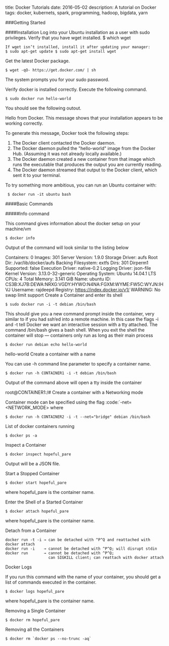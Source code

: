 title: Docker Tutorials
date: 2016-05-02
description: A tutorial on Docker
tags: docker, kubernets, spark, programming, hadoop, bigdata, yarn


###Getting Started

####Installation
Log into your Ubuntu installation as a user with sudo privileges.
Verify that you have wget installed.
$ which wget

```
If wget isn’t installed, install it after updating your manager:
$ sudo apt-get update $ sudo apt-get install wget
```

Get the latest Docker package.

```
$ wget -qO- https://get.docker.com/ | sh
```
The system prompts you for your sudo password.

Verify docker is installed correctly.
Execute the following command.

```
$ sudo docker run hello-world
```

You should see the following outout.

Hello from Docker.
This message shows that your installation appears to be working correctly.

To generate this message, Docker took the following steps:
 1. The Docker client contacted the Docker daemon.
 2. The Docker daemon pulled the "hello-world" image from the Docker Hub.
    (Assuming it was not already locally available.)
 3. The Docker daemon created a new container from that image which runs the
    executable that produces the output you are currently reading.
 4. The Docker daemon streamed that output to the Docker client, which sent it
    to your terminal.

To try something more ambitious, you can run an Ubuntu container with:
```
 $ docker run -it ubuntu bash
```
####Basic Commands

#####Info command

This command gives information about the docker setup on your machine/vm

```
$ docker info
```

Output of the command will look similar to the listing below

Containers: 0
Images: 301
Server Version: 1.9.0
Storage Driver: aufs
 Root Dir: /var/lib/docker/aufs
 Backing Filesystem: extfs
 Dirs: 301
 Dirperm1 Supported: false
Execution Driver: native-0.2
Logging Driver: json-file
Kernel Version: 3.13.0-32-generic
Operating System: Ubuntu 14.04.1 LTS
CPUs: 4
Total Memory: 3.141 GiB
Name: ubuntu
ID: CS3B:XJ7B:DEWA:NRXG:VGDY:HYWO:N4NA:FGXM:WYME:FW5C:WYJN:IHVJ
Username: rajdeepd
Registry: https://index.docker.io/v1/
WARNING: No swap limit support
Create a Container and enter its shell

```
$ sudo docker run -i -t debian /bin/bash
```

This should give you a new command prompt inside the container, very similar to if you had ssh‘ed into a remote machine. In this case the flags -i and -t tell Docker we want an interactive session with a tty attached. The command /bin/bash gives a bash shell. When you exit the shell the container will stop — containers only run as long as their main process

```
$ docker run debian echo hello-world
```
hello-world
Create a container with a name

You can use -h command line parameter to specify a container name.

```
$ docker run -h CONTAINER1 -i -t debian /bin/bash
```
Output of the command above will open a tty inside the container

root@CONTAINER1:/#
Create a container with a Networking mode

Container mode can be specified using the flag :code:`-net=<NETWORK_MODE> where

```
$ docker run -h CONTAINER2 -i -t --net="bridge" debian /bin/bash
```
List of docker containers running

```
$ docker ps -a
```
Inspect a Container

```
$ docker inspect hopeful_pare
```
Output will be a JSON file.

Start a Stopped Container

```
$ docker start hopeful_pare
```
where hopeful_pare is the container name.

Enter the Shell of a Started Container

```
$ docker attach hopeful_pare
```
where hopeful_pare is the container name.

Detach from a Container

```
docker run -t -i → can be detached with ^P^Q and reattached with docker attach
docker run -i    → cannot be detached with ^P^Q; will disrupt stdin
docker run       → cannot be detached with ^P^Q;
                   can SIGKILL client; can reattach with docker attach
```
Docker Logs

If you run this command with the name of your container, you should get a list of commands executed in the container.

```
$ docker logs hopeful_pare
```
where hopeful_pare is the container name.

Removing a Single Container

```
$ docker rm hopeful_pare
```
Removing all the Containers

```
$ docker rm `docker ps --no-trunc -aq`
```

